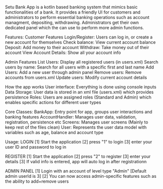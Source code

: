 Setu Bank App is a kotlin based banking system that mimics basic functionalities of a bank.
It provides a friendly UI for customers and administrators to perform essential banking operations such as account managment, depositing, withdrawing. Administrators get their own dedicated panel which the can use to perform more admin functions.

Features:
Customer Features
Login/Register: Users can log in, or create a new account for themselves
Check balance: View current account balance
Deposit: Add money to their account
Withdraw: Take money out of their account
View Account Details: Show all your account info

Admin Features
List Users: Display all registered users (in users.xml)
Search users by name: Search for all users with a specific first and last name
Add Users: Add a new user through admin panel
Remove users: Remove accounts from users.xml
Update users: Modify current account details

How the app works
User interface: Everything is done using console inputs
Data Storage: User data is stored in an xml file (users.xml) which provides persistence
Roles: Users are assigned roles (Standard and Admin) which enables specific actions for different user types

Core Classes:
BankApp: Entry point for app, groups user interactions and banking features
AccountHandler: Manages user data, validation, registration, persistence etc
Screens: Manages user screens (Mainly to keep rest of the files clean)
User: Represents the user data model with variables such as age, balance and account type

Usage:
LOGIN
[1] Start the application
[2] press "1" to login
[3] enter your user ID and password to log in

REGISTER
[1] Start the application
[2] press "2" to register
[3] enter your details
[3] If valid info is entered, app will auto log in after registrationn

ADMIN PANEL
[1] Login with an account of level type "Admin" [Default admin userId is 3]
[2] You can now access admin-specific features such as the ability to add+remove users
